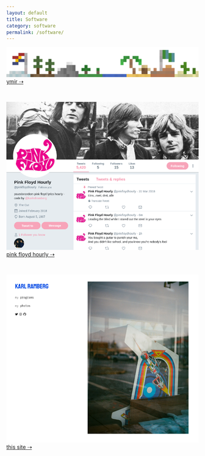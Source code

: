 ```yaml
---
layout: default
title: Software
category: software
permalink: /software/
---
```


[![ymir](/assets/software/ymirLogo2.png)](/software/ymir/)
[ymir  &#8674;](/software/ymir/)

<br>

[![pfh](/assets/software/pfh.png)](/software/pfh/)
[pink floyd hourly  &#8674;](/software/pfh/)

<br>

[![thissite](/assets/software/personalsite.png)](/software/personalsite/)
[this site  &#8674;](/software/personalsite/)

<br>
